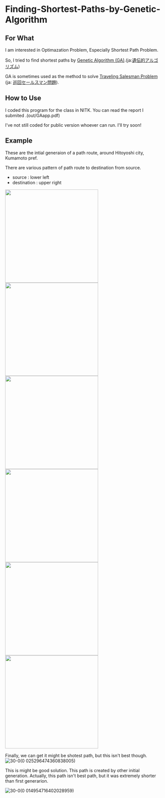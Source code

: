 # Finding-Shortest-Paths-by-Genetic-Algorithm

## For What 

I am interested in Optimazation Problem, Especially Shortest Path Problem. 

So, I tried to find shortest paths by  [Genetic Algorithm (GA)](https://en.wikipedia.org/wiki/Genetic_algorithm).(ja:[遺伝的アルゴリズム](https://ja.wikipedia.org/wiki/%E9%81%BA%E4%BC%9D%E7%9A%84%E3%82%A2%E3%83%AB%E3%82%B4%E3%83%AA%E3%82%BA%E3%83%A0))


GA is sometimes used as the method to solve 
[Traveling Salesman Problem](https://en.wikipedia.org/wiki/Travelling_salesman_problem)
(ja: [巡回セールスマン問題](https://ja.wikipedia.org/wiki/%E5%B7%A1%E5%9B%9E%E3%82%BB%E3%83%BC%E3%83%AB%E3%82%B9%E3%83%9E%E3%83%B3%E5%95%8F%E9%A1%8C)).


## How to Use
I coded this program for the class in NITK.
You can read the report I submited .(out/GAapp.pdf)

I've not still coded for public version whoever can run.
I'll try soon!

## Example 

These are the intial generaion of a path route, around Hitoyoshi city, Kumamoto pref.

There are various pattern of path route to destination from source.

* source : lower left
* destination : upper right

<p float="left">
<img src="https://user-images.githubusercontent.com/72023343/153434609-b876194e-ff4a-4bed-877e-b261b6bb7635.png" width="300" height="300">
<img src="https://user-images.githubusercontent.com/72023343/153436764-213a65f8-7855-4f8f-addc-dec98e6172c9.png" width="300" height="300">
<img src="https://user-images.githubusercontent.com/72023343/153436766-7dcb520d-98b4-4f4a-b7c7-a14cbd2a3712.png" width="300" height="300">
<img src="https://user-images.githubusercontent.com/72023343/153436767-8001c1cb-5a8d-46f6-9f84-f696eb9facbe.png" width="300" height="300">
<img src="https://user-images.githubusercontent.com/72023343/153436768-62290c18-1d98-4705-b44e-4dc673c63ce0.png" width="300" height="300">
<img src="https://user-images.githubusercontent.com/72023343/153436770-c3f7d88b-095d-4faa-a24e-c5aaa6434ec1.png" width="300" height="300">
</p>

Finally, we can get it might be shotest path, but this isn't best though.
![30-0(0 025296474360838005)](https://user-images.githubusercontent.com/72023343/153437800-3e75a151-04d2-42cd-84f5-38b34bc34832.png)


This is might be good solution. This path is created by other initial generation. Actually, this path isn't best path, but it was extremely shorter than first generarion.

![30-0(0 014954716402028959)](https://user-images.githubusercontent.com/72023343/153438390-e0dd7e5e-ab81-4f46-829f-9736976a4702.png)


